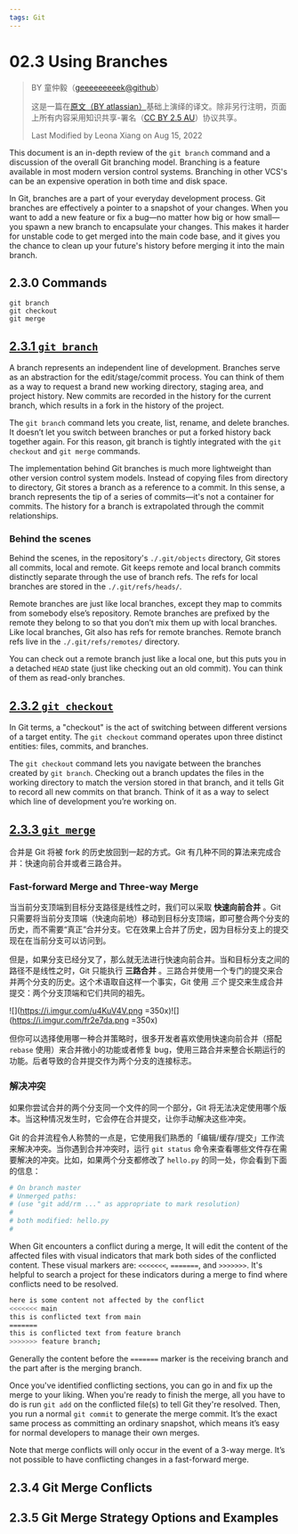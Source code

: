 ```yaml
---
tags: Git
---
```


# 02.3 Using Branches
> BY 童仲毅（[geeeeeeeeek@github](https://github.com/geeeeeeeeek/git-recipes/)）
>
> 这是一篇在[原文（BY atlassian）](https://www.atlassian.com/git/tutorials/using-branches)基础上演绎的译文。除非另行注明，页面上所有内容采用知识共享-署名（[CC BY 2.5 AU](http://creativecommons.org/licenses/by/2.5/au/deed.zh)）协议共享。
> 
> Last Modified by Leona Xiang on Aug 15, 2022

This document is an in-depth review of the `git branch` command and a discussion of the overall Git branching model. Branching is a feature available in most modern version control systems. Branching in other VCS's can be an expensive operation in both time and disk space. 

In Git, branches are a part of your everyday development process. Git branches are effectively a pointer to a snapshot of your changes. When you want to add a new feature or fix a bug—no matter how big or how small—you spawn a new branch to encapsulate your changes. This makes it harder for unstable code to get merged into the main code base, and it gives you the chance to clean up your future's history before merging it into the main branch.

## 2.3.0 Commands
```bash=
git branch
git checkout
git merge
```

## [2.3.1 `git branch`](https://www.notion.so/leonax97stu/git-branch-7d2ec18c6c5041a59ebbbe1641d15e0e)
A branch represents an independent line of development. Branches serve as an abstraction for the edit/stage/commit process. You can think of them as a way to request a brand new working directory, staging area, and project history. New commits are recorded in the history for the current branch, which results in a fork in the history of the project.

The `git branch` command lets you create, list, rename, and delete branches. It doesn’t let you switch between branches or put a forked history back together again. For this reason, git branch is tightly integrated with the `git checkout` and `git merge` commands.

The implementation behind Git branches is much more lightweight than other version control system models. Instead of copying files from directory to directory, Git stores a branch as a reference to a commit. In this sense, a branch represents the tip of a series of commits—it's not a container for commits. The history for a branch is extrapolated through the commit relationships.

### Behind the scenes
Behind the scenes, in the repository's `./.git/objects` directory, Git stores all commits, local and remote. Git keeps remote and local branch commits distinctly separate through the use of branch refs. The refs for local branches are stored in the `./.git/refs/heads/`.

Remote branches are just like local branches, except they map to commits from somebody else’s repository. Remote branches are prefixed by the remote they belong to so that you don’t mix them up with local branches. Like local branches, Git also has refs for remote branches. Remote branch refs live in the `./.git/refs/remotes/` directory.

You can check out a remote branch just like a local one, but this puts you in a detached `HEAD` state (just like checking out an old commit). You can think of them as read-only branches.

## [2.3.2 `git checkout`](https://www.notion.so/leonax97stu/git-checkout-a9768a8e5fa2430686e84387e431627b)
In Git terms, a "checkout" is the act of switching between different versions of a target entity. The `git checkout` command operates upon three distinct entities: files, commits, and branches.

The `git checkout` command lets you navigate between the branches created by `git branch`. Checking out a branch updates the files in the working directory to match the version stored in that branch, and it tells Git to record all new commits on that branch. Think of it as a way to select which line of development you’re working on.

## [2.3.3 `git merge`](https://www.notion.so/leonax97stu/git-merge-38f812f8f7e347b790f24be166937bef)
合并是 Git 将被 fork 的历史放回到一起的方式。Git 有几种不同的算法来完成合并：快速向前合并或者三路合并。

### Fast-forward Merge and Three-way Merge
当当前分支顶端到目标分支路径是线性之时，我们可以采取 **快速向前合并** 。Git 只需要将当前分支顶端（快速向前地）移动到目标分支顶端，即可整合两个分支的历史，而不需要“真正”合并分支。它在效果上合并了历史，因为目标分支上的提交现在在当前分支可以访问到。

但是，如果分支已经分叉了，那么就无法进行快速向前合并。当和目标分支之间的路径不是线性之时，Git 只能执行 **三路合并** 。三路合并使用一个专门的提交来合并两个分支的历史。这个术语取自这样一个事实，Git 使用 *三个* 提交来生成合并提交：两个分支顶端和它们共同的祖先。

![](https://i.imgur.com/u4KuV4V.png =350x)![](https://i.imgur.com/fr2e7da.png =350x)

但你可以选择使用哪一种合并策略时，很多开发者喜欢使用快速向前合并（搭配 `rebase` 使用）来合并微小的功能或者修复 bug，使用三路合并来整合长期运行的功能。后者导致的合并提交作为两个分支的连接标志。

### 解决冲突
如果你尝试合并的两个分支同一个文件的同一个部分，Git 将无法决定使用哪个版本。当这种情况发生时，它会停在合并提交，让你手动解决这些冲突。

Git 的合并流程令人称赞的一点是，它使用我们熟悉的「编辑/缓存/提交」工作流来解决冲突。当你遇到合并冲突时，运行 `git status` 命令来查看哪些文件存在需要解决的冲突。比如，如果两个分支都修改了 `hello.py` 的同一处，你会看到下面的信息：

```bash
# On branch master
# Unmerged paths:
# (use "git add/rm ..." as appropriate to mark resolution)
#
# both modified: hello.py
#
```

When Git encounters a conflict during a merge, It will edit the content of the affected files with visual indicators that mark both sides of the conflicted content. These visual markers are: `<<<<<<<`, `=======`, and `>>>>>>>`. It's helpful to search a project for these indicators during a merge to find where conflicts need to be resolved.

```bash
here is some content not affected by the conflict
<<<<<<< main
this is conflicted text from main
=======
this is conflicted text from feature branch
>>>>>>> feature branch;
```

Generally the content before the `=======` marker is the receiving branch and the part after is the merging branch.

Once you've identified conflicting sections, you can go in and fix up the merge to your liking. When you're ready to finish the merge, all you have to do is run `git add` on the conflicted file(s) to tell Git they're resolved. Then, you run a normal `git commit` to generate the merge commit. It’s the exact same process as committing an ordinary snapshot, which means it’s easy for normal developers to manage their own merges.

Note that merge conflicts will only occur in the event of a 3-way merge. It’s not possible to have conflicting changes in a fast-forward merge.

## 2.3.4 Git Merge Conflicts

## 2.3.5 Git Merge Strategy Options and Examples